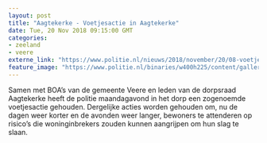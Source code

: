 ```yaml
---
layout: post
title: "Aagtekerke - Voetjesactie in Aagtekerke"
date: Tue, 20 Nov 2018 09:15:00 GMT
categories: 
- zeeland 
- veere 
externe_link: "https://www.politie.nl/nieuws/2018/november/20/08-voetjesactie-in-aagtekerke.html"
feature_image: "https://www.politie.nl/binaries/w400h225/content/gallery/politie/nieuws/2018/november/08-zw/wa-veere-voetjesactie-aagtekerke.jpg"
---
```


Samen met BOA’s van de gemeente Veere en leden van de dorpsraad Aagtekerke heeft de politie maandagavond in het dorp een zogenoemde voetjesactie gehouden. Dergelijke acties worden gehouden om, nu de dagen weer korter en de avonden weer langer, bewoners te attenderen op risico’s die woninginbrekers zouden kunnen aangrijpen om hun slag te slaan.
